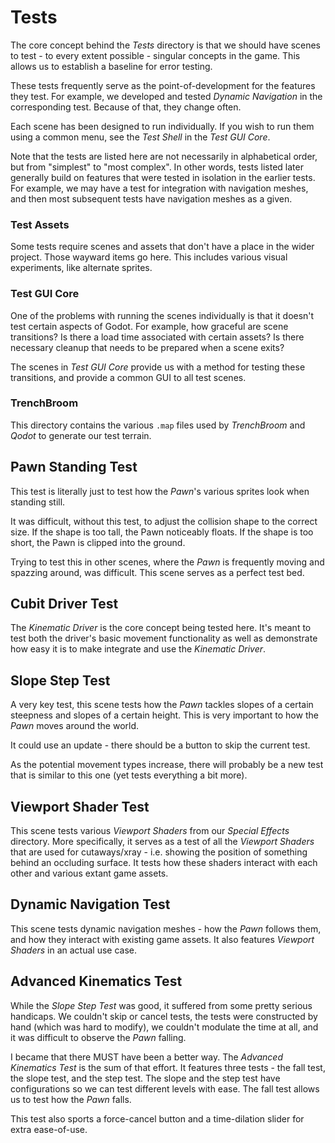 # Tests
The core concept behind the *Tests* directory is that we should have scenes to test - to every extent possible - singular concepts in the game. This allows us to establish a baseline for error testing.

These tests frequently serve as the point-of-development for the features they test. For example, we developed and tested *Dynamic Navigation* in the corresponding test. Because of that, they change often.

Each scene has been designed to run individually. If you wish to run them using a common menu, see the *Test Shell* in the *Test GUI Core*.

Note that the tests are listed here are not necessarily in alphabetical order, but from "simplest" to "most complex". In other words, tests listed later generally build on features that were tested in isolation in the earlier tests. For example, we may have a test for integration with navigation meshes, and then most subsequent tests have navigation meshes as a given.

### Test Assets
Some tests require scenes and assets that don't have a place in the wider project. Those wayward items go here. This includes various visual experiments, like alternate sprites.

### Test GUI Core
One of the problems with running the scenes individually is that it doesn't test certain aspects of Godot. For example, how graceful are scene transitions? Is there a load time associated with certain assets? Is there necessary cleanup that needs to be prepared when a scene exits?

The scenes in *Test GUI Core* provide us with a method for testing these transitions, and provide a common GUI to all test scenes. 

### TrenchBroom
This directory contains the various `.map` files used by *TrenchBroom* and *Qodot* to generate our test terrain.

## Pawn Standing Test
This test is literally just to test how the *Pawn*'s various sprites look when standing still.

It was difficult, without this test, to adjust the collision shape to the correct size. If the shape is too tall, the Pawn noticeably floats. If the shape is too short, the Pawn is clipped into the ground.

Trying to test this in other scenes, where the *Pawn* is frequently moving and spazzing around, was difficult. This scene serves as a perfect test bed.

## Cubit Driver Test
The *Kinematic Driver* is the core concept being tested here. It's meant to test both the driver's basic movement functionality as well as demonstrate how easy it is to make integrate and use the *Kinematic Driver*.

## Slope Step Test
A very key test, this scene tests how the *Pawn* tackles slopes of a certain steepness and slopes of a certain height. This is very important to how the *Pawn* moves around the world.

It could use an update - there should be a button to skip the current test.

As the potential movement types increase, there will probably be a new test that is similar to this one (yet tests everything a bit more).

## Viewport Shader Test
This scene tests various *Viewport Shaders* from our *Special Effects* directory. More specifically, it serves as a test of all the *Viewport Shaders* that are used for cutaways/xray - i.e. showing the position of something behind an occluding surface. It tests how these shaders interact with each other and various extant game assets.

## Dynamic Navigation Test
This scene tests dynamic navigation meshes - how the *Pawn* follows them, and how they interact with existing game assets. It also features *Viewport Shaders* in an actual use case.

## Advanced Kinematics Test
While the *Slope Step Test* was good, it suffered from some pretty serious handicaps. We couldn't skip or cancel tests, the tests were constructed by hand (which was hard to modify), we couldn't modulate the time at all, and it was difficult to observe the *Pawn* falling.

I became that there MUST have been a better way. The *Advanced Kinematics Test* is the sum of that effort. It features three tests - the fall test, the slope test, and the step test. The slope and the step test have configurations so we can test different levels with ease. The fall test allows us to test how the *Pawn* falls.

This test also sports a force-cancel button and a time-dilation slider for extra ease-of-use.